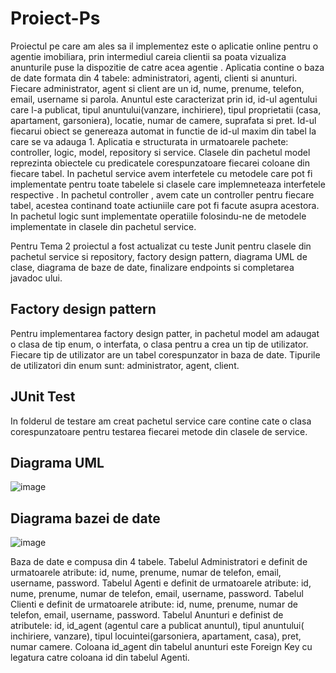 # Proiect-Ps

Proiectul pe care am ales sa il implementez este o aplicatie online pentru o agentie imobiliara, prin intermediul careia clientii sa poata vizualiza anunturile puse la dispozitie de catre acea agentie . Aplicatia contine o baza de date formata din 4 tabele: administratori, agenti, clienti si anunturi. Fiecare administrator, agent si client are un id, nume, prenume, telefon, email, username si parola. Anuntul este caracterizat prin id, id-ul agentului care l-a publicat, tipul anuntului(vanzare, inchiriere), tipul proprietatii (casa, apartament, garsoniera), locatie, numar de camere, suprafata si pret. Id-ul fiecarui obiect se genereaza automat in functie de id-ul maxim din tabel la care se va adauga 1. Aplicatia e structurata in urmatoarele pachete: controller, logic, model, repository si service. Clasele din pachetul model reprezinta obiectele cu predicatele corespunzatoare fiecarei coloane din fiecare tabel. In pachetul service avem interfetele cu metodele  care pot fi implementate pentru toate tabelele si clasele care implemneteaza interfetele respective . In pachetul controller , avem cate un controller pentru fiecare tabel, acestea continand toate actiuniile care pot fi facute asupra acestora. In pachetul logic sunt implementate operatiile  folosindu-ne de  metodele implementate in clasele din pachetul service.

Pentru Tema 2 proiectul a fost actualizat cu teste Junit pentru clasele din pachetul service si repository, factory design pattern, diagrama UML de clase, diagrama de baze de date, finalizare endpoints  si completarea javadoc ului.

## Factory design pattern
Pentru implementarea factory design patter, in pachetul model am adaugat o clasa de tip enum, o interfata, o clasa pentru a crea un tip de utilizator. Fiecare tip de utilizator are un tabel corespunzator in baza de date. Tipurile de utilizatori din enum sunt: administrator, agent, client.

## JUnit Test

In folderul de testare am creat pachetul service care contine cate o clasa corespunzatoare pentru testarea fiecarei metode din clasele de service.

## Diagrama UML
![image](https://user-images.githubusercontent.com/72441193/168189850-7e475fa6-5b56-4b9b-8096-25ff315212b9.png)

## Diagrama bazei de date
![image](https://user-images.githubusercontent.com/72441193/168190502-3c226d68-7e95-4446-9938-5ef609e5e7af.png)

Baza de date e compusa din 4 tabele.
Tabelul Administratori e definit de urmatoarele atribute: id, nume, prenume, numar de telefon, email, username, password.
Tabelul Agenti e definit de urmatoarele atribute:  id, nume, prenume, numar de telefon, email, username, password.
Tabelul Clienti e definit de urmatoarele atribute:  id, nume, prenume, numar de telefon, email, username, password.
Tabelul Anunturi e definist de atributele: id, id_agent (agentul care a publicat anuntul), tipul anuntului( inchiriere, vanzare), tipul locuintei(garsoniera, apartament, casa), pret, numar camere.
Coloana id_agent din tabelul anunturi este Foreign Key cu legatura catre coloana id din tabelul Agenti.

